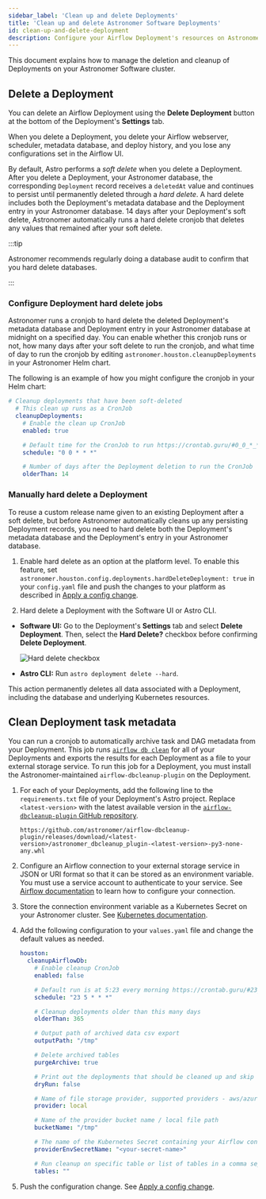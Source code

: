 ```yaml
---
sidebar_label: 'Clean up and delete Deployments'
title: 'Clean up and delete Astronomer Software Deployments'
id: clean-up-and-delete-deployment
description: Configure your Airflow Deployment's resources on Astronomer Software.
---
```


This document explains how to manage the deletion and cleanup of Deployments on your Astronomer Software cluster.

## Delete a Deployment

You can delete an Airflow Deployment using the **Delete Deployment** button at the bottom of the Deployment's **Settings** tab.

When you delete a Deployment, you delete your Airflow webserver, scheduler, metadata database, and deploy history, and you lose any configurations set in the Airflow UI.

By default, Astro performs a _soft delete_ when you delete a Deployment. After you delete a Deployment, your Astronomer database, the corresponding `Deployment` record receives a `deletedAt` value and continues to persist until permanently deleted through a _hard delete_. A hard delete includes both the Deployment's metadata database and the Deployment entry in your Astronomer database. 14 days after your Deployment's soft delete, Astronomer automatically runs a hard delete cronjob that deletes any values that remained after your soft delete.

:::tip

Astronomer recommends regularly doing a database audit to confirm that you hard delete databases.

:::

### Configure Deployment hard delete jobs

Astronomer runs a cronjob to hard delete the deleted Deployment's metadata database and Deployment entry in your Astronomer database at midnight on a specified day. You can enable whether this cronjob runs or not, how many days after your soft delete to run the cronjob, and what time of day to run the cronjob by editing `astronomer.houston.cleanupDeployments` in your Astronomer Helm chart.

The following is an example of how you might configure the cronjob in your Helm chart:

```yaml
# Cleanup deployments that have been soft-deleted
  # This clean up runs as a CronJob
  cleanupDeployments:
    # Enable the clean up CronJob
    enabled: true

    # Default time for the CronJob to run https://crontab.guru/#0_0_*_*_*
    schedule: "0 0 * * *"

    # Number of days after the Deployment deletion to run the CronJob
    olderThan: 14
```

### Manually hard delete a Deployment

To reuse a custom release name given to an existing Deployment after a soft delete, but before Astronomer automatically cleans up any persisting Deployment records, you need to hard delete both the Deployment's metadata database and the Deployment's entry in your Astronomer database.

1. Enable hard delete as an option at the platform level. To enable this feature, set `astronomer.houston.config.deployments.hardDeleteDeployment: true` in your `config.yaml` file and push the changes to your platform as described in [Apply a config change](apply-platform-config.md).

2. Hard delete a Deployment with the Software UI or Astro CLI.
  - **Software UI:** Go to the Deployment's **Settings** tab and select **Delete Deployment**. Then, select the **Hard Delete?** checkbox before confirming **Delete Deployment**.

    ![Hard delete checkbox](/img/software/hard-delete.png)

  - **Astro CLI:** Run `astro deployment delete --hard`.

This action permanently deletes all data associated with a Deployment, including the database and underlying Kubernetes resources.

## Clean Deployment task metadata

You can run a cronjob to automatically archive task and DAG metadata from your Deployment. This job runs [`airflow db clean`](https://airflow.apache.org/docs/apache-airflow/stable/cli-and-env-variables-ref.html#clean) for all of your Deployments and exports the results for each Deployment as a file to your external storage service. To run this job for a Deployment, you must install the Astronomer-maintained `airflow-dbcleanup-plugin` on the Deployment.

1. For each of your Deployments, add the following line to the `requirements.txt` file of your Deployment's Astro project. Replace `<latest-version>` with the latest available version in the [`airflow-dbcleanup-plugin` GitHub repository](https://github.com/astronomer/airflow-dbcleanup-plugin/releases).

    ```text
    https://github.com/astronomer/airflow-dbcleanup-plugin/releases/download/<latest-version>/astronomer_dbcleanup_plugin-<latest-version>-py3-none-any.whl
    ```

2. Configure an Airflow connection to your external storage service in JSON or URI format so that it can be stored as an environment variable. You must use a service account to authenticate to your service. See [Airflow documentation](https://airflow.apache.org/docs/apache-airflow/stable/howto/connection.html#storing-connections-in-environment-variables) to learn how to configure your connection.
3. Store the connection environment variable as a Kubernetes Secret on your Astronomer cluster. See [Kubernetes documentation](https://kubernetes.io/docs/concepts/configuration/secret/#creating-a-secret).
4. Add the following configuration to your `values.yaml` file and change the default values as needed.

    ```yaml
    houston:
      cleanupAirflowDb:
        # Enable cleanup CronJob
        enabled: false

        # Default run is at 5:23 every morning https://crontab.guru/#23_5_*_*_*
        schedule: "23 5 * * *"

        # Cleanup deployments older than this many days
        olderThan: 365

        # Output path of archived data csv export
        outputPath: "/tmp"

        # Delete archived tables
        purgeArchive: true

        # Print out the deployments that should be cleaned up and skip actual cleanup
        dryRun: false

        # Name of file storage provider, supported providers - aws/azure/gcp/local
        provider: local

        # Name of the provider bucket name / local file path
        bucketName: "/tmp"

        # The name of the Kubernetes Secret containing your Airflow connection
        providerEnvSecretName: "<your-secret-name>"

        # Run cleanup on specific table or list of tables in a comma separated format
        tables: ""
    ```

5. Push the configuration change. See [Apply a config change](apply-platform-config.md).
